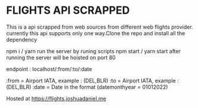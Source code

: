 # FLIGHTS API SCRAPPED

This is a api scrapped from web sources from different web flights provider.
currently this api supports only one way.Clone the repo and install all the dependency

npm i / yarn
run the server by runing scripts
npm start / yarn start
after running the server will be hoisted on port 80

endpoint : localhost/:from/:to/:date

:from = Airport IATA, example : (DEL,BLR)
:to = Airport IATA, example : (DEL,BLR)
:date = Date in the format (datemonthyear = 01012022)

Hosted at https://flights.joshuadaniel.me

